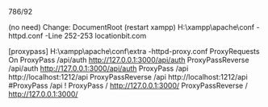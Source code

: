 786/92

(no need) Change: DocumentRoot (restart xampp)
H:\xampp\apache\conf
    -httpd.conf
        -Line 252-253
            locationbit.com

[proxypass]
H:\xampp\apache\conf\extra
    -httpd-proxy.conf
        ProxyRequests On
        ProxyPass /api/auth http://127.0.0.1:3000/api/auth
        ProxyPassReverse /api/auth http://127.0.0.1:3000/api/auth
        ProxyPass /api http://localhost:1212/api
        ProxyPassReverse /api http://localhost:1212/api
        #ProxyPass /api !
        ProxyPass / http://127.0.0.1:3000/
        ProxyPassReverse / http://127.0.0.1:3000/